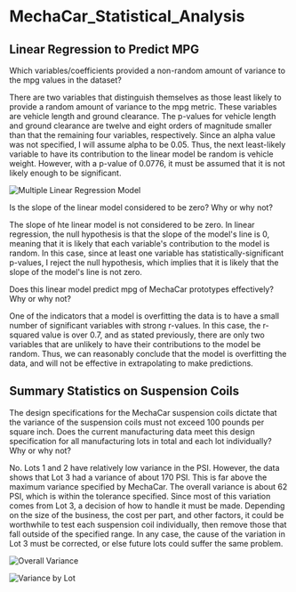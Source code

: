 # MechaCar_Statistical_Analysis

## Linear Regression to Predict MPG
Which variables/coefficients provided a non-random amount of variance to the mpg values in the dataset?

There are two variables that distinguish themselves as those least likely to provide a random amount of variance to the mpg metric. These variables are vehicle length and ground clearance. The p-values for vehicle length and ground clearance are twelve and eight orders of magnitude smaller than that the remaining four variables, respectively. Since an alpha value was not specified, I will assume alpha to be 0.05. Thus, the next least-likely variable to have its contribution to the linear model be random is vehicle weight. However, with a p-value of 0.0776, it must be assumed that it is not likely enough to be significant.  

![Multiple Linear Regression Model]()

Is the slope of the linear model considered to be zero? Why or why not?

The slope of hte linear model is not considered to be zero. In linear regression, the null hypothesis is that the slope of the model's line is 0, meaning that it is likely that each variable's contribution to the model is random. In this case, since at least one variable has statistically-significant p-values, I reject the null hypothesis, which implies that it is likely that the slope of the model's line is not zero.

Does this linear model predict mpg of MechaCar prototypes effectively? Why or why not?

One of the indicators that a model is overfitting the data is to have a small number of significant variables with strong r-values. In this case, the r-squared value is over 0.7, and as stated previously, there are only two variables that are unlikely to have their contributions to the model be random. Thus, we can reasonably conclude that the model is overfitting the data, and will not be effective in extrapolating to make predictions. 

## Summary Statistics on Suspension Coils
The design specifications for the MechaCar suspension coils dictate that the variance of the suspension coils must not exceed 100 pounds per square inch. Does the current manufacturing data meet this design specification for all manufacturing lots in total and each lot individually? Why or why not?

No. Lots 1 and 2 have relatively low variance in the PSI. However, the data shows that Lot 3 had a variance of about 170 PSI. This is far above the maximum variance specified by MechaCar. The overall variance is about 62 PSI, which is within the tolerance specified. Since most of this variation comes from Lot 3, a decision of how to handle it must be made. Depending on the size of the business, the cost per part, and other factors, it could be worthwhile to test each suspension coil individually, then remove those that fall outside of the specified range. In any case, the cause of the variation in Lot 3 must be corrected, or else future lots could suffer the same problem. 

![Overall Variance]()

![Variance by Lot]()
